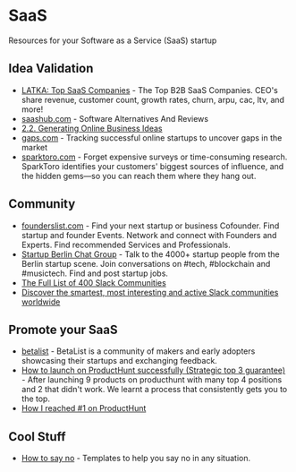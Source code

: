 # SaaS
Resources for your Software as a Service (SaaS) startup

## Idea Validation
- [LATKA: Top SaaS Companies](https://getlatka.com/) - The Top B2B SaaS Companies. CEO's share revenue, customer count, growth rates, churn, arpu, cac, ltv, and more!
- [saashub.com](https://www.saashub.com/) - Software Alternatives And Reviews
- [2.2. Generating Online Business Ideas](https://biizly.com/generating-online-business-ideas/)
- [gaps.com](https://gaps.com/) - Tracking successful online startups to uncover gaps in the market
- [sparktoro.com](https://sparktoro.com/) - Forget expensive surveys or time-consuming research. SparkToro identifies your customers' biggest sources of influence, and the hidden gems⁠—so you can reach them where they hang out.

## Community
- [founderslist.com](https://founderslist.com/) - Find your next startup or business Cofounder. Find startup and founder Events. Network and connect with Founders and Experts. Find recommended Services and Professionals.
- [Startup Berlin Chat Group](https://startupberlin.co/) - Talk to the 4000+ startup people from the Berlin startup scene. Join conversations on #tech, #blockchain and #musictech. Find and post startup jobs.
- [The Full List of 400 Slack Communities](https://medium.com/startupsco/the-full-list-of-400-slack-communities-5545e82cf65d)
- [Discover the smartest, most interesting and active Slack communities worldwide](https://top50slack.com/)

## Promote your SaaS
- [betalist](https://betalist.com) - BetaList is a community of makers and early adopters showcasing their startups and exchanging feedback.
- [How to launch on ProductHunt successfully (Strategic top 3 guarantee)](https://www.buildingstartups.co/blog/how-to-launch-on-producthunt-successfully-strategic-top-3-guarantee) - After launching 9 products on producthunt with many top 4 positions and 2 that didn't work. We learnt a process that consistently gets you to the top.
- [How I reached #1 on ProductHunt](https://noisecutters.com/producthunt-case-study-number-one/)

## Cool Stuff
- [How to say no](https://www.starterstory.com/how-to-say-no) - Templates to help you say no in any situation.
